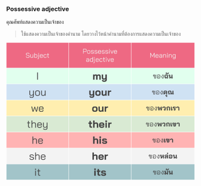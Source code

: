 
### Possessive adjective 
คุณศัพท์แสดงความเป็นเจ้าของ

> ใช้แสดงความเป็นเจ้าของคำนาม โดยวางไว้หน้าคำนามที่ต้องการแสดงความเป็นเจ้าของ

![image label](/media/img/lessons/possessive-adj.svg)